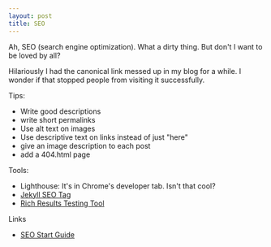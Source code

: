 ```yaml
---
layout: post
title: SEO
---
```


Ah, SEO (search engine optimization). What a dirty thing. But don't I want to be loved by all?

Hilariously I had the canonical link messed up in my blog for a while. I wonder if that stopped people from visiting it successfully.

Tips:
- Write good descriptions
- write short permalinks
- Use alt text on images
- Use descriptive text on links instead of just "here"
- give an image description to each post
- add a 404.html page


Tools:
- Lighthouse: It's in Chrome's developer tab. Isn't that cool?
- [Jekyll SEO Tag](https://github.com/jekyll/jekyll-seo-tag)
- [Rich Results Testing Tool](https://search.google.com/test/rich-results)


Links
- [SEO Start Guide](https://developers.google.com/search/docs/beginner/seo-starter-guide)
